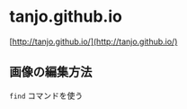 tanjo.github.io
===============

[http://tanjo.github.io/](http://tanjo.github.io/)

## 画像の編集方法

`find` コマンドを使う
